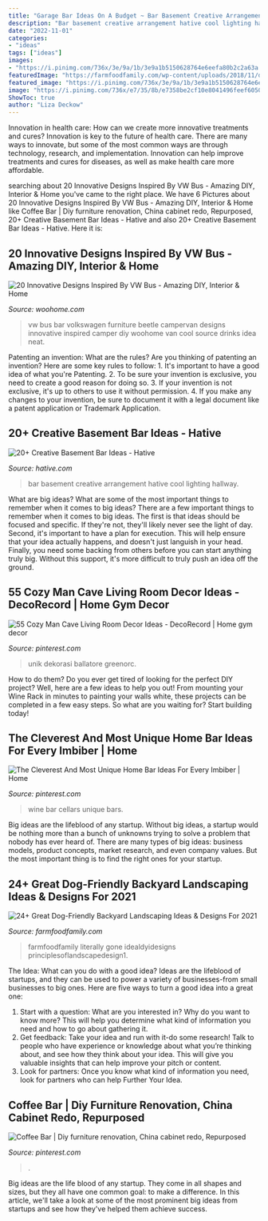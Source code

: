 ```yaml
---
title: "Garage Bar Ideas On A Budget ~ Bar Basement Creative Arrangement Hative Cool Lighting Hallway"
description: "Bar basement creative arrangement hative cool lighting hallway"
date: "2022-11-01"
categories:
- "ideas"
tags: ["ideas"]
images:
- "https://i.pinimg.com/736x/3e/9a/1b/3e9a1b5150628764e6eefa80b2c2a63a.jpg"
featuredImage: "https://farmfoodfamily.com/wp-content/uploads/2018/11/dog-friendly-landscaping-ideas-600x900.jpg"
featured_image: "https://i.pinimg.com/736x/3e/9a/1b/3e9a1b5150628764e6eefa80b2c2a63a.jpg"
image: "https://i.pinimg.com/736x/e7/35/8b/e7358be2cf10e8041496feef6050635e.jpg"
ShowToc: true
author: "Liza Deckow"
---
```



Innovation in health care: How can we create more innovative treatments and cures?
Innovation is key to the future of health care. There are many ways to innovate, but some of the most common ways are through technology, research, and implementation. Innovation can help improve treatments and cures for diseases, as well as make health care more affordable.

	

		
searching about 20 Innovative Designs Inspired By VW Bus - Amazing DIY, Interior &amp; Home you've came to the right place. We have 6 Pictures about 20 Innovative Designs Inspired By VW Bus - Amazing DIY, Interior &amp; Home like Coffee Bar | Diy furniture renovation, China cabinet redo, Repurposed, 20+ Creative Basement Bar Ideas - Hative and also 20+ Creative Basement Bar Ideas - Hative. Here it is:
		
    
## 20 Innovative Designs Inspired By VW Bus - Amazing DIY, Interior &amp; Home

<img loading=lazy src="http://www.woohome.com/wp-content/uploads/2013/08/VW-Bus-bar.jpg" onerror="this.onerror=null;this.src='https://tse3.mm.bing.net/th?id=OIP.X0TobNyTP7O6k9TEzTIJAwHaFd&amp;pid=15.1';" alt="20 Innovative Designs Inspired By VW Bus - Amazing DIY, Interior &amp; Home">

_Source: woohome.com_

>vw bus bar volkswagen furniture beetle campervan designs innovative inspired camper diy woohome van cool source drinks idea neat. 

	

Patenting an invention: What are the rules?
Are you thinking of patenting an invention? Here are some key rules to follow: 1. It's important to have a good idea of what you're Patenting. 
2. To be sure your invention is exclusive, you need to create a good reason for doing so. 
3. If your invention is not exclusive, it's up to others to use it without permission. 4. If you make any changes to your invention, be sure to document it with a legal document like a patent application or Trademark Application. 
    
## 20+ Creative Basement Bar Ideas - Hative

<img loading=lazy src="https://hative.com/wp-content/uploads/2014/05/basement-bar-ideas/13-wall-arrangement.jpg" onerror="this.onerror=null;this.src='https://tse3.mm.bing.net/th?id=OIP.cFNCNa6iVc-TO7xSlDm1QQHaJ3&amp;pid=15.1';" alt="20+ Creative Basement Bar Ideas - Hative">

_Source: hative.com_

>bar basement creative arrangement hative cool lighting hallway. 

	

What are big ideas? What are some of the most important things to remember when it comes to big ideas?
There are a few important things to remember when it comes to big ideas. The first is that ideas should be focused and specific. If they're not, they'll likely never see the light of day. Second, it's important to have a plan for execution. This will help ensure that your idea actually happens, and doesn't just languish in your head. Finally, you need some backing from others before you can start anything truly big. Without this support, it's more difficult to truly push an idea off the ground.

    
## 55 Cozy Man Cave Living Room Decor Ideas - DecoRecord | Home Gym Decor

<img loading=lazy src="https://i.pinimg.com/736x/3e/9a/1b/3e9a1b5150628764e6eefa80b2c2a63a.jpg" onerror="this.onerror=null;this.src='https://tse3.mm.bing.net/th?id=OIP.HIdIIUAItTE2vUdBrT_yYwHaJ3&amp;pid=15.1';" alt="55 Cozy Man Cave Living Room Decor Ideas - DecoRecord | Home gym decor">

_Source: pinterest.com_

>unik dekorasi ballatore greenorc. 

	

How to do them?
Do you ever get tired of looking for the perfect DIY project? Well, here are a few ideas to help you out! From mounting your Wine Rack in minutes to painting your walls white, these projects can be completed in a few easy steps. So what are you waiting for? Start building today!

    
## The Cleverest And Most Unique Home Bar Ideas For Every Imbiber | Home

<img loading=lazy src="https://i.pinimg.com/736x/e7/35/8b/e7358be2cf10e8041496feef6050635e.jpg" onerror="this.onerror=null;this.src='https://tse4.mm.bing.net/th?id=OIP.QiBZkZIJcLgCwB2Xnemu5AAAAA&amp;pid=15.1';" alt="The Cleverest And Most Unique Home Bar Ideas For Every Imbiber | Home">

_Source: pinterest.com_

>wine bar cellars unique bars. 

	

Big ideas are the lifeblood of any startup. Without big ideas, a startup would be nothing more than a bunch of unknowns trying to solve a problem that nobody has ever heard of. There are many types of big ideas: business models, product concepts, market research, and even company values. But the most important thing is to find the right ones for your startup.

    
## 24+ Great Dog-Friendly Backyard Landscaping Ideas &amp; Designs For 2021

<img loading=lazy src="https://farmfoodfamily.com/wp-content/uploads/2018/11/dog-friendly-landscaping-ideas-600x900.jpg" onerror="this.onerror=null;this.src='https://tse2.mm.bing.net/th?id=OIP.T_tnlB2kIsNGCmke2VF4jAHaLH&amp;pid=15.1';" alt="24+ Great Dog-Friendly Backyard Landscaping Ideas &amp; Designs For 2021">

_Source: farmfoodfamily.com_

>farmfoodfamily literally gone idealdyidesigns principlesoflandscapedesign1. 

	

The Idea: What can you do with a good idea?
Ideas are the lifeblood of startups, and they can be used to power a variety of businesses-from small businesses to big ones. Here are five ways to turn a good idea into a great one:
1. Start with a question: What are you interested in? Why do you want to know more? This will help you determine what kind of information you need and how to go about gathering it.
2. Get feedback: Take your idea and run with it-do some research! Talk to people who have experience or knowledge about what you’re thinking about, and see how they think about your idea. This will give you valuable insights that can help improve your pitch or content.
3. Look for partners: Once you know what kind of information you need, look for partners who can help Further Your Idea.

    
## Coffee Bar | Diy Furniture Renovation, China Cabinet Redo, Repurposed

<img loading=lazy src="https://i.pinimg.com/736x/ff/69/59/ff6959d6ddcff862b86ab2a6b0d656ff.jpg" onerror="this.onerror=null;this.src='https://tse4.mm.bing.net/th?id=OIP.JH0z_K7gUko4GuSFZ2TNtAHaJ3&amp;pid=15.1';" alt="Coffee Bar | Diy furniture renovation, China cabinet redo, Repurposed">

_Source: pinterest.com_

>. 

	

Big ideas are the life blood of any startup. They come in all shapes and sizes, but they all have one common goal: to make a difference. In this article, we'll take a look at some of the most prominent big ideas from startups and see how they've helped them achieve success.


